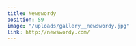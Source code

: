 ```yaml
---
title: Newswordy
position: 59
image: "/uploads/gallery__newswordy.jpg"
link: http://newswordy.com/
---
```



